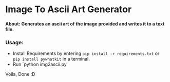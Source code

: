 # Image To Ascii Art Generator

#### About: Generates an ascii art of the image provided and writes it to a text file.

### Usage:
- Install Requirements by entering `pip install -r requirements.txt` or `pip install pywhatkit` in a terminal.
- Run `python img2ascii.py

Voila, Done :D
